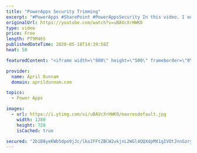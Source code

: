 ```yaml
---
title: "PowerApps Security Trimming"
excerpt: "#PowerApps #SharePoint #PowerAppsSecurity In this video, I outline a method to implement Security Trimming/Custom Permissions inside your PowerApps application.  This approach utilizes a SharePoint list and native PowerApps functionality to accomplish the security trimming in three easy steps: 1) create"
originalUrl: https://youtube.com/watch?v=uBAVcXrHWK0
type: video
price: Free
length: PT9M46S
publishedDateTime: 2020-05-18T14:39:58Z
heat: 50

featuredContent: "<iframe width=\"800\" height=\"500\" frameborder=\"0\" src=\"https://www.youtube.com/embed/uBAVcXrHWK0\" allow=\"accelerometer; autoplay; encrypted-media; gyroscope; picture-in-picture\" allowfullscreen></iframe>"

provider:
  name: April Dunnam
  domain: aprildunnam.com

topics:
  - Power Apps

images:
  - url: https://i.ytimg.com/vi/uBAVcXrHWK0/maxresdefault.jpg
    width: 1280
    height: 720
    isCached: true

secured: "2b1B8yeKWb5dpo9jJc/lkoJFFtZBCW2vkjnL2WGl4QQXdpMX1gIVOtJnnGzryE6Y01mWurtZcjlLd5tiXiKqmEvjoYfnsc6HMAefrogMHW9XVk+hLsWsMSfpWBT/RlFYdlpaKJNqjg+QYLEPq0IHz0jFJDWj+i4NsWR1BFlTOYFYd9tw8cOMlgfdWutC8zzJMMYYPwkk4nthKVQb2e/tdozZMeRihSqMNKX8PPv2K0o4ImXFf7aAaqAisQd/6EmgxTXSox21PaNb/xzqCcrWMnMWQ1ZqBHegoYrA50ljZP4EhM7C0AKU1Y00lpNaoyJ+FvadCkG85XlBwu2Fb0it10pSQs+E/AoPnJUandmOTSQeSYIXIMIGC3QpXoHBaxjWm2wWHg9xd8YGRlZt2ltOsTyPcmKf1rObYhJpO2iQK6c=;EdPtiI7J6sLZVGjWa5heEA=="
---
```


